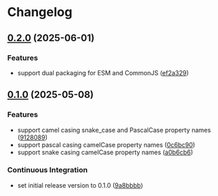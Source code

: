 # Changelog

## [0.2.0](https://github.com/mayekukhisa/casecade/compare/v0.1.0...v0.2.0) (2025-06-01)


### Features

* support dual packaging for ESM and CommonJS ([ef2a329](https://github.com/mayekukhisa/casecade/commit/ef2a329abca1d3b3fd7d12ac086246266fecf780))

## [0.1.0](https://github.com/mayekukhisa/casecade/compare/v0.1.0...v0.1.0) (2025-05-08)


### Features

* support camel casing snake_case and PascalCase property names ([9128089](https://github.com/mayekukhisa/casecade/commit/912808973a5bdfb3dab6270bdeb81eb5d72dcf2b))
* support pascal casing camelCase property names ([0c6bc90](https://github.com/mayekukhisa/casecade/commit/0c6bc90c87d34561e3396dec9d0da94b1862e9e5))
* support snake casing camelCase property names ([a0b6cb6](https://github.com/mayekukhisa/casecade/commit/a0b6cb62952e52fe449b9c2dd5ee906d68d40e22))


### Continuous Integration

* set initial release version to 0.1.0 ([9a8bbbb](https://github.com/mayekukhisa/casecade/commit/9a8bbbbfb29318be14066c9509bbf71a6bdd4a71))
